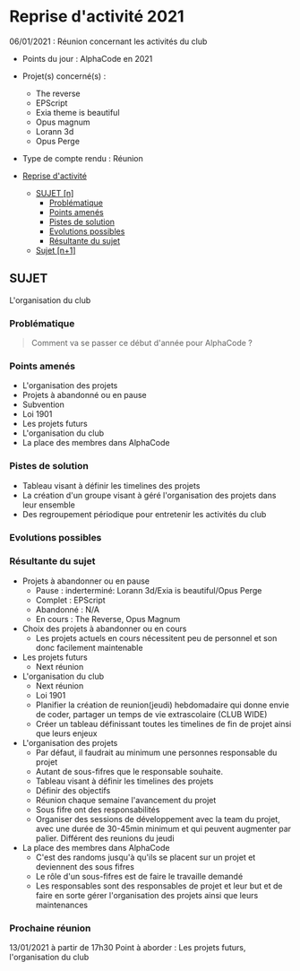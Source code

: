 # Reprise d'activité 2021

06/01/2021 : Réunion concernant les activités du club

* Points du jour        : AlphaCode en 2021
* Projet(s) concerné(s) :
  * The reverse
  * EPScript
  * Exia theme is beautiful
  * Opus magnum
  * Lorann 3d
  * Opus Perge
* Type de compte rendu  : Réunion

* [Reprise d'activité](#titre)
  * [SUJET [n]](#sujet*n)
    * [Problématique](#probl%c3%a8matique)
    * [Points amenés](#points*amen%c3%a9s)
    * [Pistes de solution](#pistes*de*solution)
    * [Evolutions possibles](#evolutions*possibles)
    * [Résultante du sujet](#r%c3%a9sultante*du*sujet)
  * [Sujet [n+1]](#sujet*n1)

## SUJET

L'organisation du club

### Problématique

> Comment va se passer ce début d'année pour AlphaCode ?

### Points amenés

* L'organisation des projets
* Projets à abandonné ou en pause
* Subvention
* Loi 1901
* Les projets futurs
* L'organisation du club
* La place des membres dans AlphaCode

### Pistes de solution

* Tableau visant à définir les timelines des projets
* La création d'un groupe visant à géré l'organisation des projets dans leur ensemble
* Des regroupement périodique pour entretenir les activités du club

### Evolutions possibles

### Résultante du sujet

* Projets à abandonner ou en pause
  * Pause : inderterminé: Lorann 3d/Exia is beautiful/Opus Perge
  * Complet : EPScript
  * Abandonné : N/A
  * En cours : The Reverse, Opus Magnum
* Choix des projets à abandonner ou en cours
  * Les projets actuels en cours nécessitent peu de personnel et son donc facilement maintenable
* Les projets futurs
  * Next réunion
* L'organisation du club
  * Next réunion
  * Loi 1901
  * Planifier la création de reunion(jeudi) hebdomadaire qui donne envie de coder, partager un temps de vie extrascolaire (CLUB WIDE)
  * Créer un tableau définissant toutes les timelines de fin de projet ainsi que leurs enjeux
* L'organisation des projets
  * Par défaut, il faudrait au minimum une personnes responsable du projet
  * Autant de sous-fifres que le responsable souhaite.
  * Tableau visant à définir les timelines des projets
  * Définir des objectifs
  * Réunion chaque semaine l'avancement du projet
  * Sous fifre ont des responsabilités
  * Organiser des sessions de développement avec la team du projet, avec une durée de 30-45min minimum et qui peuvent augmenter par palier. Différent des reunions du jeudi
* La place des membres dans AlphaCode
  * C'est des randoms jusqu'à qu'ils se placent sur un projet et deviennent des sous fifres
  * Le rôle d'un sous-fifres est de faire le travaille demandé
  * Les responsables sont des responsables de projet et leur but et de faire en sorte gérer l'organisation des projets ainsi que leurs maintenances

### Prochaine réunion

13/01/2021 à partir de 17h30
Point à aborder : Les projets futurs, l'organisation du club
